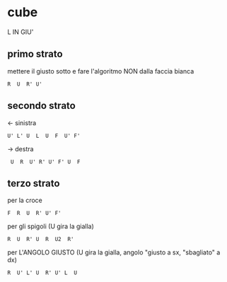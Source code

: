 # cube

L IN GIU'

## primo strato

mettere il giusto sotto e fare l'algoritmo NON dalla faccia bianca

```
R  U  R' U'
```

## secondo strato

<- sinistra

```
U' L' U  L  U  F  U' F'
```

-> destra

```
 U  R  U' R' U' F' U  F
```

## terzo strato

per la croce

```F  R  U  R' U' F'```

per gli spigoli (U gira la gialla)

```R  U  R' U  R  U2  R'```

per L'ANGOLO GIUSTO (U gira la gialla, angolo "giusto a sx, "sbagliato" a dx)

```
R  U' L' U  R' U' L  U
```
